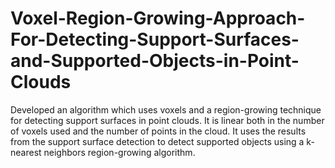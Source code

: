 # Voxel-Region-Growing-Approach-For-Detecting-Support-Surfaces-and-Supported-Objects-in-Point-Clouds
Developed an algorithm which uses voxels and a region-growing technique for detecting support surfaces in point clouds. It is linear both in the number of voxels used and the number of points in the cloud. It uses the results from the support surface detection to detect supported objects using a k-nearest neighbors region-growing algorithm.
